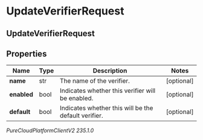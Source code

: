 # UpdateVerifierRequest

## UpdateVerifierRequest

## Properties

|Name | Type | Description | Notes|
|------------ | ------------- | ------------- | -------------|
| **name** | str | The name of the verifier. | [optional] |
| **enabled** | bool | Indicates whether this verifier will be enabled. | [optional] |
| **default** | bool | Indicates whether this will be the default verifier. | [optional] |



_PureCloudPlatformClientV2 235.1.0_
